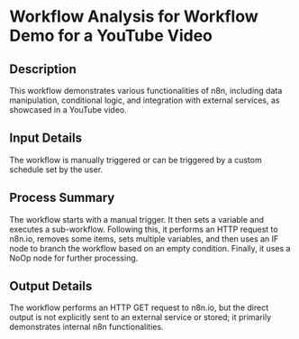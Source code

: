 # Workflow Analysis for Workflow Demo for a YouTube Video

## Description
This workflow demonstrates various functionalities of n8n, including data manipulation, conditional logic, and integration with external services, as showcased in a YouTube video.

## Input Details
The workflow is manually triggered or can be triggered by a custom schedule set by the user.

## Process Summary
The workflow starts with a manual trigger. It then sets a variable and executes a sub-workflow. Following this, it performs an HTTP request to n8n.io, removes some items, sets multiple variables, and then uses an IF node to branch the workflow based on an empty condition. Finally, it uses a NoOp node for further processing.

## Output Details
The workflow performs an HTTP GET request to n8n.io, but the direct output is not explicitly sent to an external service or stored; it primarily demonstrates internal n8n functionalities.
